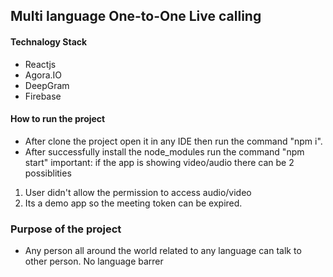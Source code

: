 ## Multi language One-to-One Live calling
#### Technalogy Stack
* Reactjs
* Agora.IO
* DeepGram
* Firebase
#### How to run the project
* After clone the project open it in any IDE then run the command "npm i". 
* After successfully install the node_modules run the command "npm start"
important: if the app is  showing video/audio  there can be 2 possiblities 

1. User didn't allow  the permission to access audio/video
2. Its a demo app so the meeting token can be expired. 

### Purpose of the project
* Any person all around the world related to any language can talk to other person. No language barrer

